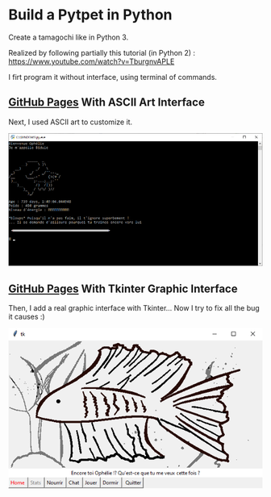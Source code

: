# Build a Pytpet in Python
Create a tamagochi like in Python 3. 

Realized by following partially this tutorial (in Python 2) : https://www.youtube.com/watch?v=TburgnvAPLE

I firt program it without interface, using terminal of commands.


[GitHub Pages](https://github.com/Lezakh/build_a_pet_in_python/tree/Ascii_art_interface) With ASCII Art Interface
---------------
Next, I used ASCII art to customize it.

<img src="https://github.com/Lezakh/build_a_pet_in_python/blob/Ascii_art_interface/bidule%20ascii.bmp" width="650">


[GitHub Pages](https://github.com/Lezakh/build_a_pet_in_python/tree/Tkinter_Graphic_interface) With Tkinter Graphic Interface
---------------

Then, I add a real graphic interface with Tkinter... Now I try to fix all the bug it causes :)

![alt text](https://raw.githubusercontent.com/Lezakh/build_a_pet_in_python/Tkinter_Graphic_interface/Bidule_window.bmp)

